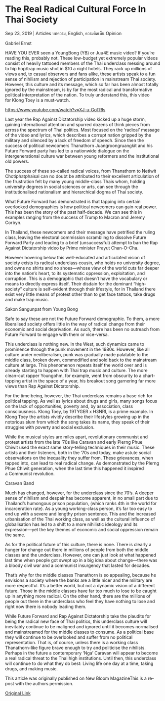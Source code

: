 # The Real Radical Cultural Force In Thai Society

Sep 23, 2019 | Articles บทความ, English, ความคิดเห็น Opinion





Gabriel Ernst

HAVE YOU EVER seen a YoungBong (YB) or Juu4E music video? If you’re reading this, probably not. These low-budget yet extremely popular videos consist of heavily tattooed members of the Thai underclass messing around to hip hop/trap music shot in $10 a night hotels. They rack up millions of views and, to casual observers and fans alike, these artists speak to a fun sense of nihilism and rejection of participation in mainstream Thai society. However, this culture and its message, which so far has been almost totally ignored by the mainstream, is by far the most radical and transformative political interpretation of the nation. To truly understand this, this video for Klong Toey is a must-watch.



https://www.youtube.com/watch?v=XJ-u-GoTRls



Last year the Rap Against Dictatorship video kicked up a huge storm, gaining international attention and spurred dozens of think pieces from across the spectrum of Thai politics. Most focused on the ‘radical’ message of the video and lyrics, which describes a corrupt nation gripped by the military and silenced by a lack of freedom of speech. Since then the success of political newcomers Thanathorn Juangroongruangkit and his Future Forward party has led to a nationwide dialogue on the intergenerational culture war between young reformers and the institutional old powers.

The success of these so-called radical voices, from Thanathorn to Netiwit Chotiphatphaisal can no doubt be attributed to their excellent articulation of the frustration felt by many young middle-class Thais whom, holding university degrees in social sciences or arts, can see through the institutionalised nationalism and hierarchical dogma of Thai society.

What Future Forward has demonstrated is that tapping into certain overlooked demographics is how political newcomers can gain real power. This has been the story of the past half-decade. We can see this in examples ranging from the success of Trump to Macron and Jeremy Corbyn.

In Thailand, these newcomers and their message have petrified the ruling class, leaving the electoral commission scrambling to dissolve Future Forward Party and leading to a brief (unsuccessful) attempt to ban the Rap Against Dictatorship video by Prime minister Prayut Chan-O-Cha.

However hovering below this well-educated and articulated vision of society exists its radical underclass cousin, who holds no university degree, and owns no shirts and no shoes—whose view of the world cuts far deeper into the nation’s heart, to its systematic oppression, exploitation, and corruption. This is a demographic that doesn’t have the vocabulary or means to directly express itself. Their disdain for the dominant “high-society” culture is self-evident through their lifestyle, for in Thailand there exist very little means of protest other than to get face tattoos, take drugs and make trap music.



Sakon Sangunpat from Young Bong



Safe to say these are not the Future Forward demographic. To them, a more liberalised society offers little in the way of radical change from their economic and social deprivation. As such, there has been no outreach from Future Forward to engage with them or vice-versa.

This underclass is nothing new. In the West, such dynamics came to prominence through the punk movement in the 1980s. However, like all culture under neoliberalism, punk was gradually made palatable to the middle class, broken down, commodified and sold back to the mainstream culture at large. This phenomenon repeats itself the world over and is already starting to happen with Thai trap music and culture. The more clean-cut rapper Youngohm, for example, went from obscurity to a chart-topping artist in the space of a year, his breakout song garnering far more views than Rap Against Dictatorship.

For the time being, however, the Thai underclass remains a base rich for political tapping. As well as lyrics about drugs and girls, many songs focus on the lack of opportunities, poverty and, by association, class consciousness. Klong Toey, by 19TYGER x H3NRI, is a prime example. In Klong Toey the artists vividly describe their lifestyles growing up in the notorious slum from which the song takes its name, they speak of their struggles with poverty and social exclusion.

While the musical styles are miles apart, revolutionary communist and protest artists from the late ’70s like Caravan and early Plerng Phue Chiwit used the exact same story-telling techniques in their music. These artists and their listeners, both in the ’70s and today, make astute social observations on the inequality they suffer from. These grievances, when tapped into, can lead to real radical change. As demonstrated by the Plerng Phue Chiwit generation, when the last time this happened it inspired a Communist revolution.



Caravan Band



Much has changed, however, for the underclass since the 70’s. A deeper sense of nihilism and despair has become apparent, in no small part due to Thailand’s humongous prison population, (which ranks 4th in the world for incarceration rate). As a young working-class person, it’s far too easy to end up with a severe and lengthy prison sentence. This and the increased urbanisation of the Thai working class, as well as the cultural influence of globalisation has led to a shift to a more nihilistic ideology and its expression—yet the key themes of economic and social oppression remain the same.

As for the political future of this culture, there is none. There is clearly a hunger for change out there in millions of people from both the middle classes and the underclass. However, one can just look at what happened last time when people got swept up in a big idea about change—there was a bloody civil war and a communist insurgency that lasted for decades.

That’s why for the middle classes Thanathorn is so appealing, because he envisions a society where the banks are a little nicer and the military are more respectful. It’s a better world, but not a dynamic vision of a different future. Those in the middle classes have far too much to lose to be caught up in anything more radical. On the other hand, there are the millions of people out there in the underclass who feel they have nothing to lose and right now there is nobody leading them.

While Future Forward and Rap Against Dictatorship take the plaudits for being the radical new face of Thai politics, this underclass culture will inevitably continue to be maligned and ignored until it becomes normalised and mainstreamed for the middle classes to consume. As a political base they will continue to be overlooked and suffer from no political representation. That is, of course, unless there is a working class Thanathorn-like figure brave enough to try and politicise the nihilists. Perhaps in the future a contemporary ‘Nga’ Caravan will appear to become a real radical threat to the Thai high institutions. Until then, this underclass will continue to do what they do best: Living life one day at a time, taking drugs, and making music.

This article was originally published on New Bloom MagazineThis is a re-post with the authors permission.



[Original Link](https://www.dindeng.com/real-radical/)